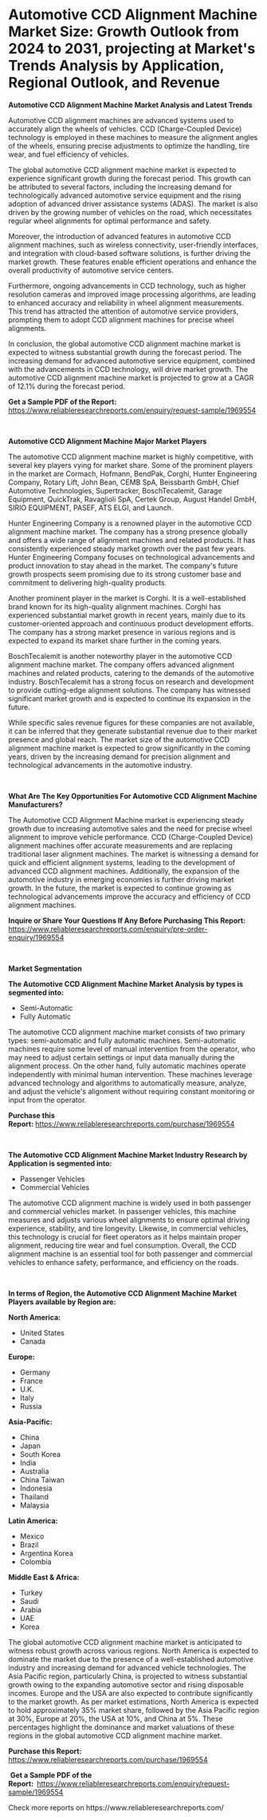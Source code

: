 <p><h1>Automotive CCD Alignment Machine Market Size: Growth Outlook from 2024 to 2031, projecting at Market's Trends Analysis by Application, Regional Outlook, and Revenue</h1></p><p><strong>Automotive CCD Alignment Machine Market Analysis and Latest Trends</strong></p>
<p><p>Automotive CCD alignment machines are advanced systems used to accurately align the wheels of vehicles. CCD (Charge-Coupled Device) technology is employed in these machines to measure the alignment angles of the wheels, ensuring precise adjustments to optimize the handling, tire wear, and fuel efficiency of vehicles.</p><p>The global automotive CCD alignment machine market is expected to experience significant growth during the forecast period. This growth can be attributed to several factors, including the increasing demand for technologically advanced automotive service equipment and the rising adoption of advanced driver assistance systems (ADAS). The market is also driven by the growing number of vehicles on the road, which necessitates regular wheel alignments for optimal performance and safety.</p><p>Moreover, the introduction of advanced features in automotive CCD alignment machines, such as wireless connectivity, user-friendly interfaces, and integration with cloud-based software solutions, is further driving the market growth. These features enable efficient operations and enhance the overall productivity of automotive service centers.</p><p>Furthermore, ongoing advancements in CCD technology, such as higher resolution cameras and improved image processing algorithms, are leading to enhanced accuracy and reliability in wheel alignment measurements. This trend has attracted the attention of automotive service providers, prompting them to adopt CCD alignment machines for precise wheel alignments.</p><p>In conclusion, the global automotive CCD alignment machine market is expected to witness substantial growth during the forecast period. The increasing demand for advanced automotive service equipment, combined with the advancements in CCD technology, will drive market growth. The automotive CCD alignment machine market is projected to grow at a CAGR of 12.1% during the forecast period.</p></p>
<p><strong>Get a Sample PDF of the Report:&nbsp;</strong> <a href="https://www.reliableresearchreports.com/enquiry/request-sample/1969554">https://www.reliableresearchreports.com/enquiry/request-sample/1969554</a></p>
<p>&nbsp;</p>
<p><strong>Automotive CCD Alignment Machine Major Market Players</strong></p>
<p><p>The automotive CCD alignment machine market is highly competitive, with several key players vying for market share. Some of the prominent players in the market are Cormach, Hofmann, BendPak, Corghi, Hunter Engineering Company, Rotary Lift, John Bean, CEMB SpA, Beissbarth GmbH, Chief Automotive Technologies, Supertracker, BoschTecalemit, Garage Equipment, QuickTrak, Ravaglioli SpA, Certek Group, August Handel GmbH, SIRIO EQUIPMENT, PASEF, ATS ELGI, and Launch.</p><p>Hunter Engineering Company is a renowned player in the automotive CCD alignment machine market. The company has a strong presence globally and offers a wide range of alignment machines and related products. It has consistently experienced steady market growth over the past few years. Hunter Engineering Company focuses on technological advancements and product innovation to stay ahead in the market. The company's future growth prospects seem promising due to its strong customer base and commitment to delivering high-quality products.</p><p>Another prominent player in the market is Corghi. It is a well-established brand known for its high-quality alignment machines. Corghi has experienced substantial market growth in recent years, mainly due to its customer-oriented approach and continuous product development efforts. The company has a strong market presence in various regions and is expected to expand its market share further in the coming years.</p><p>BoschTecalemit is another noteworthy player in the automotive CCD alignment machine market. The company offers advanced alignment machines and related products, catering to the demands of the automotive industry. BoschTecalemit has a strong focus on research and development to provide cutting-edge alignment solutions. The company has witnessed significant market growth and is expected to continue its expansion in the future.</p><p>While specific sales revenue figures for these companies are not available, it can be inferred that they generate substantial revenue due to their market presence and global reach. The market size of the automotive CCD alignment machine market is expected to grow significantly in the coming years, driven by the increasing demand for precision alignment and technological advancements in the automotive industry.</p></p>
<p>&nbsp;</p>
<p><strong>What Are The Key Opportunities For Automotive CCD Alignment Machine Manufacturers?</strong></p>
<p><p>The Automotive CCD Alignment Machine market is experiencing steady growth due to increasing automotive sales and the need for precise wheel alignment to improve vehicle performance. CCD (Charge-Coupled Device) alignment machines offer accurate measurements and are replacing traditional laser alignment machines. The market is witnessing a demand for quick and efficient alignment systems, leading to the development of advanced CCD alignment machines. Additionally, the expansion of the automotive industry in emerging economies is further driving market growth. In the future, the market is expected to continue growing as technological advancements improve the accuracy and efficiency of CCD alignment machines.</p></p>
<p><strong>Inquire or Share Your Questions If Any Before Purchasing This Report:</strong> <a href="https://www.reliableresearchreports.com/enquiry/pre-order-enquiry/1969554">https://www.reliableresearchreports.com/enquiry/pre-order-enquiry/1969554</a></p>
<p>&nbsp;</p>
<p><strong>Market Segmentation</strong></p>
<p><strong>The Automotive CCD Alignment Machine Market Analysis by types is segmented into:</strong></p>
<p><ul><li>Semi-Automatic</li><li>Fully Automatic</li></ul></p>
<p><p>The automotive CCD alignment machine market consists of two primary types: semi-automatic and fully automatic machines. Semi-automatic machines require some level of manual intervention from the operator, who may need to adjust certain settings or input data manually during the alignment process. On the other hand, fully automatic machines operate independently with minimal human intervention. These machines leverage advanced technology and algorithms to automatically measure, analyze, and adjust the vehicle's alignment without requiring constant monitoring or input from the operator.</p></p>
<p><strong>Purchase this Report:&nbsp;</strong><a href="https://www.reliableresearchreports.com/purchase/1969554">https://www.reliableresearchreports.com/purchase/1969554</a></p>
<p>&nbsp;</p>
<p><strong>The Automotive CCD Alignment Machine Market Industry Research by Application is segmented into:</strong></p>
<p><ul><li>Passenger Vehicles</li><li>Commercial Vehicles</li></ul></p>
<p><p>The automotive CCD alignment machine is widely used in both passenger and commercial vehicles market. In passenger vehicles, this machine measures and adjusts various wheel alignments to ensure optimal driving experience, stability, and tire longevity. Likewise, in commercial vehicles, this technology is crucial for fleet operators as it helps maintain proper alignment, reducing tire wear and fuel consumption. Overall, the CCD alignment machine is an essential tool for both passenger and commercial vehicles to enhance safety, performance, and efficiency on the roads.</p></p>
<p>&nbsp;</p>
<p><strong>In terms of Region, the Automotive CCD Alignment Machine Market Players available by Region are:</strong></p>
<p>
    <p> <strong> North America: </strong>
        <ul>
            <li>United States</li>
            <li>Canada</li>
        </ul>
        </p> 
    <p> <strong> Europe: </strong>
        <ul>
            <li>Germany</li>
            <li>France</li>
            <li>U.K.</li>
            <li>Italy</li>
            <li>Russia</li>
        </ul>
        </p> 
    <p> <strong> Asia-Pacific: </strong>
        <ul>
            <li>China</li>
            <li>Japan</li>
            <li>South Korea</li>
            <li>India</li>
            <li>Australia</li>
            <li>China Taiwan</li>
            <li>Indonesia</li>
            <li>Thailand</li>
            <li>Malaysia</li>
        </ul>
        </p> 
    <p> <strong> Latin America: </strong>
        <ul>
            <li>Mexico</li>
            <li>Brazil</li>
            <li>Argentina Korea</li>
            <li>Colombia</li>
        </ul>
        </p> 
    <p> <strong> Middle East & Africa: </strong>
        <ul>
            <li>Turkey</li>
            <li>Saudi</li>
            <li>Arabia</li>
            <li>UAE</li>
            <li>Korea</li>
        </ul>
    </p>
    </p>
<p><p>The global automotive CCD alignment machine market is anticipated to witness robust growth across various regions. North America is expected to dominate the market due to the presence of a well-established automotive industry and increasing demand for advanced vehicle technologies. The Asia Pacific region, particularly China, is projected to witness substantial growth owing to the expanding automotive sector and rising disposable incomes. Europe and the USA are also expected to contribute significantly to the market growth. As per market estimations, North America is expected to hold approximately 35% market share, followed by the Asia Pacific region at 30%, Europe at 20%, the USA at 10%, and China at 5%. These percentages highlight the dominance and market valuations of these regions in the global automotive CCD alignment machine market.</p></p>
<p><strong>Purchase this Report: </strong><a href="https://www.reliableresearchreports.com/purchase/1969554">https://www.reliableresearchreports.com/purchase/1969554</a></p>
<p>&nbsp;<strong>Get a Sample PDF of the Report:&nbsp;&nbsp;</strong><a href="https://www.reliableresearchreports.com/enquiry/request-sample/1969554">https://www.reliableresearchreports.com/enquiry/request-sample/1969554</a></p>
<p><strong></strong></p>
<p>Check more reports on https://www.reliableresearchreports.com/</p>